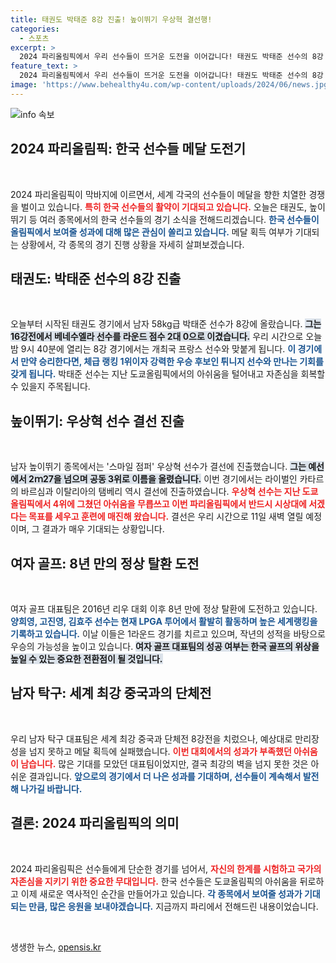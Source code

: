 ```yaml
---
title: 태권도 박태준 8강 진출! 높이뛰기 우상혁 결선행!
categories:
  - 스포츠
excerpt: >
  2024 파리올림픽에서 우리 선수들이 뜨거운 도전을 이어갑니다! 태권도 박태준 선수의 8강 진출과 우상혁 선수의 높이뛰기 결선 진출 소식이 주목받고 있습니다. 매달을 향한 긴장감 넘치는 순간을 함께하세요!
feature_text: >
  2024 파리올림픽에서 우리 선수들이 뜨거운 도전을 이어갑니다! 태권도 박태준 선수의 8강 진출과 우상혁 선수의 높이뛰기 결선 진출 소식이 주목받고 있습니다. 매달을 향한 긴장감 넘치는 순간을 함께하세요!
image: 'https://www.behealthy4u.com/wp-content/uploads/2024/06/news.jpg'
---
```


<p><img src="https://www.behealthy4u.com/wp-content/uploads/2024/06/news.jpg" alt="info 속보" /></p>

<h2 data-ke-size="size26">2024 파리올림픽: 한국 선수들 메달 도전기</h2>

<p data-ke-size="size16">&nbsp;</p>

<p data-ke-size="size16">2024 파리올림픽이 막바지에 이르면서, 세계 각국의 선수들이 메달을 향한 치열한 경쟁을 벌이고 있습니다. <b><span style="color: #ee2323;">특히 한국 선수들의 활약이 기대되고 있습니다.</span></b> 오늘은 태권도, 높이뛰기 등 여러 종목에서의 한국 선수들의 경기 소식을 전해드리겠습니다. <b><span style="color: #1a5490;">한국 선수들이 올림픽에서 보여줄 성과에 대해 많은 관심이 쏠리고 있습니다.</span></b> 메달 획득 여부가 기대되는 상황에서, 각 종목의 경기 진행 상황을 자세히 살펴보겠습니다.</p>

<h2 data-ke-size="size26">태권도: 박태준 선수의 8강 진출</h2>

<p data-ke-size="size16">&nbsp;</p>

<p data-ke-size="size16">오늘부터 시작된 태권도 경기에서 남자 58kg급 박태준 선수가 8강에 올랐습니다. <b><span style="background-color: #21538527;">그는 16강전에서 베네수엘라 선수를 라운드 점수 2대 0으로 이겼습니다.</span></b> 우리 시간으로 오늘 밤 9시 40분에 열리는 8강 경기에서는 개최국 프랑스 선수와 맞붙게 됩니다. <b><span style="color: #1a5490;">이 경기에서 만약 승리한다면, 체급 랭킹 1위이자 강력한 우승 후보인 튀니지 선수와 만나는 기회를 갖게 됩니다.</span></b> 박태준 선수는 지난 도쿄올림픽에서의 아쉬움을 털어내고 자존심을 회복할 수 있을지 주목됩니다.</p>

<h2 data-ke-size="size26">높이뛰기: 우상혁 선수 결선 진출</h2>

<p data-ke-size="size16">&nbsp;</p>

<p data-ke-size="size16">남자 높이뛰기 종목에서는 '스마일 점퍼' 우상혁 선수가 결선에 진출했습니다. <b><span style="background-color: #21538527;">그는 예선에서 2ｍ27을 넘으며 공동 3위로 이름을 올렸습니다.</span></b> 이번 경기에서는 라이벌인 카타르의 바르심과 이탈리아의 탬베리 역시 결선에 진출하였습니다. <b><span style="color: #ee2323;">우상혁 선수는 지난 도쿄올림픽에서 4위에 그쳤던 아쉬움을 무릅쓰고 이번 파리올림픽에서 반드시 시상대에 서겠다는 목표를 세우고 훈련에 매진해 왔습니다.</span></b> 결선은 우리 시간으로 11일 새벽 열릴 예정이며, 그 결과가 매우 기대되는 상황입니다.</p>

<h2 data-ke-size="size26">여자 골프: 8년 만의 정상 탈환 도전</h2>

<p data-ke-size="size16">&nbsp;</p>

<p data-ke-size="size16">여자 골프 대표팀은 2016년 리우 대회 이후 8년 만에 정상 탈환에 도전하고 있습니다. <b><span style="color: #1a5490;">양희영, 고진영, 김효주 선수는 현재 LPGA 투어에서 활발히 활동하며 높은 세계랭킹을 기록하고 있습니다.</span></b> 이날 이들은 1라운드 경기를 치르고 있으며, 작년의 성적을 바탕으로 우승의 가능성을 높이고 있습니다. <b><span style="background-color: #21538527;">여자 골프 대표팀의 성공 여부는 한국 골프의 위상을 높일 수 있는 중요한 전환점이 될 것입니다.</span></b></p>

<h2 data-ke-size="size26">남자 탁구: 세계 최강 중국과의 단체전</h2>

<p data-ke-size="size16">&nbsp;</p>

<p data-ke-size="size16">우리 남자 탁구 대표팀은 세계 최강 중국과 단체전 8강전을 치렀으나, 예상대로 만리장성을 넘지 못하고 메달 획득에 실패했습니다. <b><span style="color: #ee2323;">이번 대회에서의 성과가 부족했던 아쉬움이 남습니다.</span></b> 많은 기대를 모았던 대표팀이었지만, 결국 최강의 벽을 넘지 못한 것은 아쉬운 결과입니다. <b><span style="color: #1a5490;">앞으로의 경기에서 더 나은 성과를 기대하며, 선수들이 계속해서 발전해 나가길 바랍니다.</span></b></p>

<h2 data-ke-size="size26">결론: 2024 파리올림픽의 의미</h2>

<p data-ke-size="size16">&nbsp;</p>

<p data-ke-size="size16">2024 파리올림픽은 선수들에게 단순한 경기를 넘어서, <b><span style="color: #ee2323;">자신의 한계를 시험하고 국가의 자존심을 지키기 위한 중요한 무대입니다.</span></b> 한국 선수들은 도쿄올림픽의 아쉬움을 뒤로하고 이제 새로운 역사적인 순간을 만들어가고 있습니다. <b><span style="color: #1a5490;">각 종목에서 보여줄 성과가 기대되는 만큼, 많은 응원을 보내야겠습니다.</span></b> 지금까지 파리에서 전해드린 내용이었습니다.</p>

<p data-ke-size="size16">&nbsp;</p>
생생한 뉴스, <a href="https://opensis.kr" rel="dofollow">opensis.kr</a>



